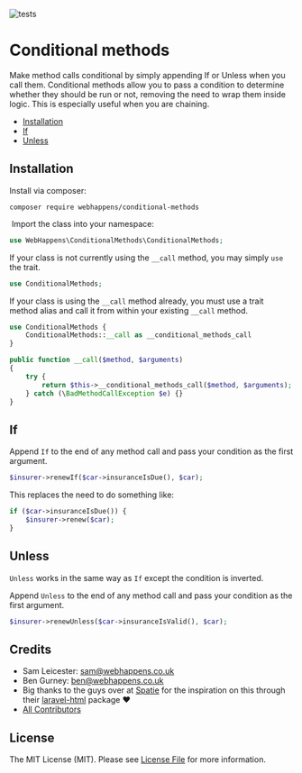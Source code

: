 ![tests](https://github.com/webhappens/conditional-methods/workflows/tests/badge.svg)

# Conditional methods

Make method calls conditional by simply appending If or Unless when you call them. Conditional methods allow you to pass a condition to determine whether they should be run or not, removing the need to wrap them inside logic. This is especially useful when you are chaining.

 - [Installation](#installation)
 - [If](#if)
 - [Unless](#unless)

## Installation

Install via composer:
​
```shell
composer require webhappens/conditional-methods
```
​
Import the class into your namespace:
​
```php
use WebHappens\ConditionalMethods\ConditionalMethods;
```

If your class is not currently using the `__call` method, you may simply `use` the trait.

```php
use ConditionalMethods;
```

If your class is using the `__call` method already, you must use a trait method alias and call it from within your existing `__call` method.

```php
use ConditionalMethods {
    ConditionalMethods::__call as __conditional_methods_call
}

public function __call($method, $arguments)
{
    try {
        return $this->__conditional_methods_call($method, $arguments);
    } catch (\BadMethodCallException $e) {}
}
```

## If

Append `If` to the end of any method call and pass your condition as the first argument.

```php
$insurer->renewIf($car->insuranceIsDue(), $car);
```

This replaces the need to do something like:

```php
if ($car->insuranceIsDue()) {
    $insurer->renew($car);
}
```

## Unless

`Unless` works in the same way as `If` except the condition is inverted.

Append `Unless` to the end of any method call and pass your condition as the first argument.

```php
$insurer->renewUnless($car->insuranceIsValid(), $car);
```

## Credits

- Sam Leicester: sam@webhappens.co.uk
- Ben Gurney: ben@webhappens.co.uk
- Big thanks to the guys over at [Spatie](https://spatie.be) for the inspiration on this through their [laravel-html](https://github.com/spatie/laravel-html) package ❤️
- [All Contributors](../../contributors)

## License

The MIT License (MIT). Please see [License File](LICENSE.md) for more information.
